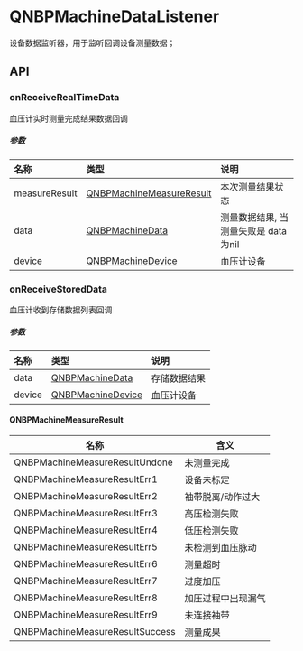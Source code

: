 # QNBPMachineDataListener

设备数据监听器，用于监听回调设备测量数据；

## API

### onReceiveRealTimeData
血压计实时测量完成结果数据回调

##### 参数
| 名称          | 类型                 | 说明                |
| :------------ | :---------------------- | :------------------------- |
| measureResult            | [QNBPMachineMeasureResult](./QNBPMachineDataListener.md#qnbpmachinemeasureresult)  | 本次测量结果状态 |
| data            | [QNBPMachineData](./QNBPMachineData.md)  | 测量数据结果, 当测量失败是 data为nil |
| device | [QNBPMachineDevice](./QNBPMachineDevice.md) | 血压计设备 |

### onReceiveStoredData
血压计收到存储数据列表回调

##### 参数
| 名称          | 类型                 | 说明                |
| :------------ | :---------------------- | :------------------------- |
| data            | [QNBPMachineData](./QNBPMachineData.md)  | 存储数据结果 |
| device | [QNBPMachineDevice](./QNBPMachineDevice.md) | 血压计设备 |


#### QNBPMachineMeasureResult
|名称  | 含义   |
| ------ |------|
|QNBPMachineMeasureResultUndone | 未测量完成  |
|QNBPMachineMeasureResultErr1 | 设备未标定 |
|QNBPMachineMeasureResultErr2 | 袖带脱离/动作过大  |
|QNBPMachineMeasureResultErr3 | 高压检测失败 |
|QNBPMachineMeasureResultErr4 | 低压检测失败  |
|QNBPMachineMeasureResultErr5 | 未检测到血压脉动  |
|QNBPMachineMeasureResultErr6  | 测量超时 |
|QNBPMachineMeasureResultErr7  | 过度加压   |
|QNBPMachineMeasureResultErr8  | 加压过程中出现漏气 |
|QNBPMachineMeasureResultErr9  | 未连接袖带 |
|QNBPMachineMeasureResultSuccess  | 测量成果   |
